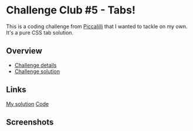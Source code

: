 # Challenge Club #5 - Tabs!

This is a coding challenge from [Piccalilli](https://piccalil.li/) that I wanted to tackle on my own. It's a pure CSS tab solution. 

## Overview

- [Challenge details](https://piccalil.li/blog/challenge-005-tabs/)
- [Challenge solution](https://piccalil.li/tutorial/solution-005-tabs/)

## Links

[My solution]()
[Code](https://github.com/fyrfli/other-challenges/tree/master/tabs)

## Screenshots

